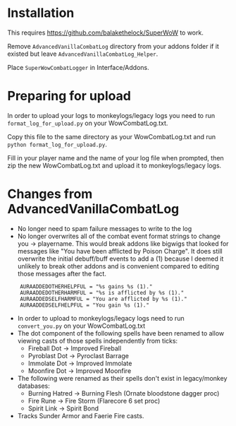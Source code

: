 # Installation
This requires https://github.com/balakethelock/SuperWoW to work.

Remove `AdvancedVanillaCombatLog` directory from your addons folder if it existed but leave `AdvancedVanillaCombatLog_Helper`.   

Place `SuperWowCombatLogger` in Interface/Addons.

# Preparing for upload
In order to upload your logs to monkeylogs/legacy logs you need to run `format_log_for_upload.py` on your WowCombatLog.txt.  

Copy this file to the same directory as your WowCombatLog.txt and run `python format_log_for_upload.py`.  

Fill in your player name and the name of your log file when prompted, then zip the new WowCombatLog.txt and upload it to monkeylogs/legacy logs.

# Changes from AdvancedVanillaCombatLog
- No longer need to spam failure messages to write to the log
- No longer overwrites all of the combat event format strings to change you -> playername.  This would break addons like bigwigs that looked for messages like "You have been afflicted by Poison Charge".
It does still overwrite the initial debuff/buff events to add a (1) because I deemed it unlikely to break other addons and is convenient compared to editing those messages after the fact.
```
    AURAADDEDOTHERHELPFUL = "%s gains %s (1)."
    AURAADDEDOTHERHARMFUL = "%s is afflicted by %s (1)."
    AURAADDEDSELFHARMFUL = "You are afflicted by %s (1)."
    AURAADDEDSELFHELPFUL = "You gain %s (1)."
```
- In order to upload to monkeylogs/legacy logs need to run `convert_you.py` on your WowCombatLog.txt
- The dot component of the following spells have been renamed to allow viewing casts of those spells independently from ticks:
    - Fireball Dot  -> Improved Fireball
    - Pyroblast Dot -> Pyroclast Barrage
    - Immolate Dot  -> Improved Immolate
    - Moonfire Dot  -> Improved Moonfire
- The following were renamed as their spells don't exist in legacy/monkey databases:
    - Burning Hatred -> Burning Flesh (Ornate bloodstone dagger proc)
    - Fire Rune -> Fire Storm (Flarecore 6 set proc)
    - Spirit Link -> Spirit Bond
- Tracks Sunder Armor and Faerie Fire casts.
